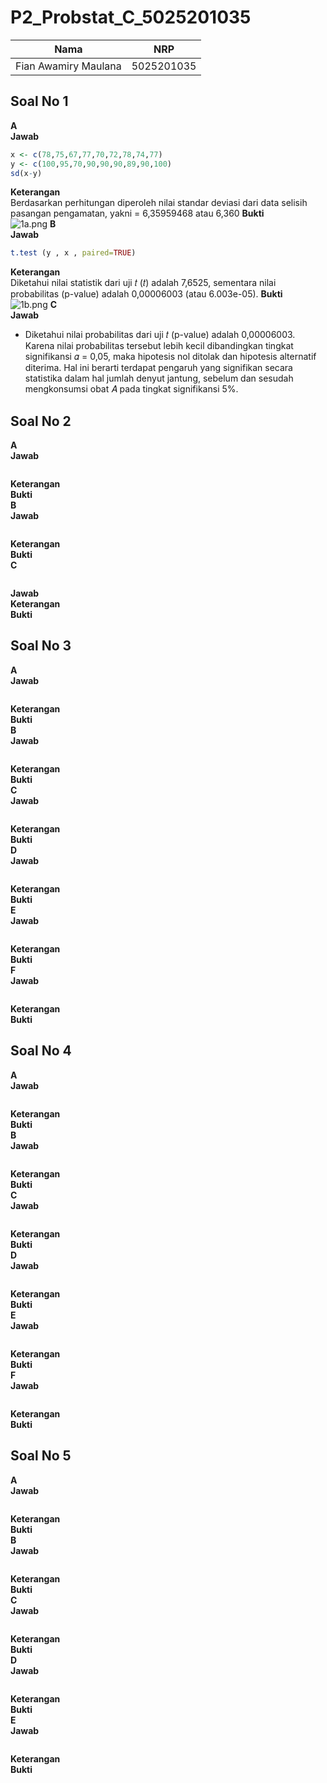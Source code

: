 # P2_Probstat_C_5025201035
| Nama  | NRP |
|:-------------:| :-----:|
| Fian Awamiry Maulana | 5025201035 |
## Soal No 1  
**A**  
**Jawab**  
```R  
x <- c(78,75,67,77,70,72,78,74,77)
y <- c(100,95,70,90,90,90,89,90,100)
sd(x-y)
```  
**Keterangan**  
Berdasarkan perhitungan diperoleh nilai standar deviasi dari data selisih pasangan 
pengamatan, yakni = 6,35959468 atau 6,360
**Bukti**  
![1a.png](https://drive.google.com/uc?export=view&id=1GhMP5Jr4WfKu0rDjdGynFc7Fv7J5uLrv)
**B**  
**Jawab**  
```R  
t.test (y , x , paired=TRUE)
```  
**Keterangan**  
Diketahui nilai statistik dari uji 𝑡 (𝑡) adalah 7,6525, sementara nilai 
probabilitas (p-value) adalah 0,00006003 (atau 6.003e-05).
**Bukti**  
![1b.png](https://drive.google.com/uc?export=view&id=1p6rvkwgxuThpyv1soP1QxVcqkFdtpHFs)
**C**  
**Jawab**  
* Diketahui nilai probabilitas dari uji 𝑡 (p-value) adalah 0,00006003. 
Karena nilai probabilitas tersebut lebih kecil dibandingkan tingkat signifikansi 𝛼 = 0,05, 
maka hipotesis nol ditolak dan hipotesis alternatif diterima. Hal ini berarti terdapat pengaruh 
yang signifikan secara statistika dalam hal jumlah denyut jantung, sebelum dan sesudah 
mengkonsumsi obat 𝐴 pada tingkat signifikansi 5%.
## Soal No 2  
**A**  
**Jawab**  
```R  

```  
**Keterangan**  
**Bukti**  
**B**  
**Jawab**  
```R  

```  
**Keterangan**  
**Bukti**  
**C**  
```R  

```  
**Jawab**  
**Keterangan**  
**Bukti**  
## Soal No 3  
**A**  
**Jawab**  
```R  

```  
**Keterangan**  
**Bukti**  
**B**  
**Jawab**  
```R  

```  
**Keterangan**  
**Bukti**  
**C**  
**Jawab**  
```R  

```  
**Keterangan**  
**Bukti**  
**D**  
**Jawab**  
```R  

```  
**Keterangan**  
**Bukti**  
**E**  
**Jawab**  
```R  

```  
**Keterangan**  
**Bukti**  
**F**  
**Jawab**  
```R  

```  
**Keterangan**  
**Bukti**  
## Soal No 4  
**A**  
**Jawab**  
```R  

```  
**Keterangan**  
**Bukti**  
**B**  
**Jawab**  
```R  

```  
**Keterangan**  
**Bukti**  
**C**  
**Jawab**  
```R  

```  
**Keterangan**  
**Bukti**  
**D**  
**Jawab**  
```R  

```  
**Keterangan**  
**Bukti**  
**E**  
**Jawab**  
```R  

```  
**Keterangan**  
**Bukti**  
**F**  
**Jawab**  
```R  

```  
**Keterangan**  
**Bukti**  
## Soal No 5  
**A**  
**Jawab**  
```R  

```  
**Keterangan**  
**Bukti**  
**B**  
**Jawab**  
```R  

```  
**Keterangan**  
**Bukti**  
**C**  
**Jawab**  
```R  

```  
**Keterangan**  
**Bukti**  
**D**  
**Jawab**  
```R  

```  
**Keterangan**  
**Bukti**  
**E**  
**Jawab**  
```R  

```  
**Keterangan**  
**Bukti**  
